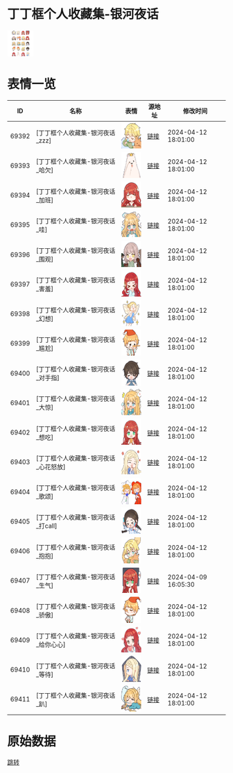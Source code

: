# 丁丁框个人收藏集-银河夜话

<img src="./cover.png" height="60" alt="cover" />

# 表情一览

|ID|名称|表情|源地址|修改时间|
|----|----|----|----|----|
|69392|[丁丁框个人收藏集-银河夜话_zzz]|<img src="./pic/069392_%5B丁丁框个人收藏集-银河夜话_zzz%5D.png" height="60" alt="zzz"/>|[链接](https://i0.hdslb.com/bfs/garb/2f8c4b22c10dfdbe84829787acde8f6f27cc3fbe.png)|2024-04-12 18:01:00|
|69393|[丁丁框个人收藏集-银河夜话_哈欠]|<img src="./pic/069393_%5B丁丁框个人收藏集-银河夜话_哈欠%5D.png" height="60" alt="哈欠"/>|[链接](https://i0.hdslb.com/bfs/garb/b9056af67e5df73747c71ef7010169db35b99930.png)|2024-04-12 18:01:00|
|69394|[丁丁框个人收藏集-银河夜话_加班]|<img src="./pic/069394_%5B丁丁框个人收藏集-银河夜话_加班%5D.png" height="60" alt="加班"/>|[链接](https://i0.hdslb.com/bfs/garb/6f419dea40fb2299efbea58395861c1ec5a8ae75.png)|2024-04-12 18:01:00|
|69395|[丁丁框个人收藏集-银河夜话_哇]|<img src="./pic/069395_%5B丁丁框个人收藏集-银河夜话_哇%5D.png" height="60" alt="哇"/>|[链接](https://i0.hdslb.com/bfs/garb/7f3248be7fe2e055a0b7f042325fc96af06784ee.png)|2024-04-12 18:01:00|
|69396|[丁丁框个人收藏集-银河夜话_围观]|<img src="./pic/069396_%5B丁丁框个人收藏集-银河夜话_围观%5D.png" height="60" alt="围观"/>|[链接](https://i0.hdslb.com/bfs/garb/d438c80b93463d621c058f95be71ab3a4c2011ce.png)|2024-04-12 18:01:00|
|69397|[丁丁框个人收藏集-银河夜话_害羞]|<img src="./pic/069397_%5B丁丁框个人收藏集-银河夜话_害羞%5D.png" height="60" alt="害羞"/>|[链接](https://i0.hdslb.com/bfs/garb/3d2ea08ab0a64cdeda020304bf02bf24c216fdb2.png)|2024-04-12 18:01:00|
|69398|[丁丁框个人收藏集-银河夜话_幻想]|<img src="./pic/069398_%5B丁丁框个人收藏集-银河夜话_幻想%5D.png" height="60" alt="幻想"/>|[链接](https://i0.hdslb.com/bfs/garb/c86b1792623058e4672483e2fe2bee9c5b456b7c.png)|2024-04-12 18:01:00|
|69399|[丁丁框个人收藏集-银河夜话_尴尬]|<img src="./pic/069399_%5B丁丁框个人收藏集-银河夜话_尴尬%5D.png" height="60" alt="尴尬"/>|[链接](https://i0.hdslb.com/bfs/garb/b0d7b1963a44c059b3b239b51382eab7c9d7c892.png)|2024-04-12 18:01:00|
|69400|[丁丁框个人收藏集-银河夜话_对手指]|<img src="./pic/069400_%5B丁丁框个人收藏集-银河夜话_对手指%5D.png" height="60" alt="对手指"/>|[链接](https://i0.hdslb.com/bfs/garb/979a4256d21c5bd92a688d408990c51ac109be2c.png)|2024-04-12 18:01:00|
|69401|[丁丁框个人收藏集-银河夜话_大惊]|<img src="./pic/069401_%5B丁丁框个人收藏集-银河夜话_大惊%5D.png" height="60" alt="大惊"/>|[链接](https://i0.hdslb.com/bfs/garb/58385738ae87db8b2c5386667c697b4f678a13e0.png)|2024-04-12 18:01:00|
|69402|[丁丁框个人收藏集-银河夜话_想吃]|<img src="./pic/069402_%5B丁丁框个人收藏集-银河夜话_想吃%5D.png" height="60" alt="想吃"/>|[链接](https://i0.hdslb.com/bfs/garb/577a71dce0ee6550719cd84d39b3ce48b4f7190b.png)|2024-04-12 18:01:00|
|69403|[丁丁框个人收藏集-银河夜话_心花怒放]|<img src="./pic/069403_%5B丁丁框个人收藏集-银河夜话_心花怒放%5D.png" height="60" alt="心花怒放"/>|[链接](https://i0.hdslb.com/bfs/garb/fad1021687a9f3bc66dc7160c8fed15f96957a31.png)|2024-04-12 18:01:00|
|69404|[丁丁框个人收藏集-银河夜话_歌颂]|<img src="./pic/069404_%5B丁丁框个人收藏集-银河夜话_歌颂%5D.png" height="60" alt="歌颂"/>|[链接](https://i0.hdslb.com/bfs/garb/015efeb84fd99fa4398872a79411dedb0b762d0e.png)|2024-04-12 18:01:00|
|69405|[丁丁框个人收藏集-银河夜话_打call]|<img src="./pic/069405_%5B丁丁框个人收藏集-银河夜话_打call%5D.png" height="60" alt="打call"/>|[链接](https://i0.hdslb.com/bfs/garb/b28da19f65948c5dd411c295b63ff01f3cc917e9.png)|2024-04-12 18:01:00|
|69406|[丁丁框个人收藏集-银河夜话_抱抱]|<img src="./pic/069406_%5B丁丁框个人收藏集-银河夜话_抱抱%5D.png" height="60" alt="抱抱"/>|[链接](https://i0.hdslb.com/bfs/garb/172393d1945d68149addce7a5365df88f38a7075.png)|2024-04-12 18:01:00|
|69407|[丁丁框个人收藏集-银河夜话_生气]|<img src="./pic/069407_%5B丁丁框个人收藏集-银河夜话_生气%5D.png" height="60" alt="生气"/>|[链接](https://i0.hdslb.com/bfs/garb/06b3fc80ebed0b5a862fdf917869f3dffb67c1e5.png)|2024-04-09 16:05:30|
|69408|[丁丁框个人收藏集-银河夜话_骄傲]|<img src="./pic/069408_%5B丁丁框个人收藏集-银河夜话_骄傲%5D.png" height="60" alt="骄傲"/>|[链接](https://i0.hdslb.com/bfs/garb/3bbaf0412c6f24f4869479d5b909edeb42c651bb.png)|2024-04-12 18:01:00|
|69409|[丁丁框个人收藏集-银河夜话_给你心心]|<img src="./pic/069409_%5B丁丁框个人收藏集-银河夜话_给你心心%5D.png" height="60" alt="给你心心"/>|[链接](https://i0.hdslb.com/bfs/garb/5c56906e29036e88c0ab9e8c5cc67b5284802903.png)|2024-04-12 18:01:00|
|69410|[丁丁框个人收藏集-银河夜话_等待]|<img src="./pic/069410_%5B丁丁框个人收藏集-银河夜话_等待%5D.png" height="60" alt="等待"/>|[链接](https://i0.hdslb.com/bfs/garb/0c7c6278e56547fd746be4b11e8acde87da3ca21.png)|2024-04-12 18:01:00|
|69411|[丁丁框个人收藏集-银河夜话_趴]|<img src="./pic/069411_%5B丁丁框个人收藏集-银河夜话_趴%5D.png" height="60" alt="趴"/>|[链接](https://i0.hdslb.com/bfs/garb/56a026375defb36105c93d5ef3a1a925873c5972.png)|2024-04-12 18:01:00|

# 原始数据

[跳转](./raw.json)

